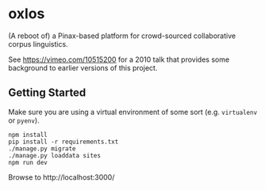 # oxlos

(A reboot of) a Pinax-based platform for crowd-sourced collaborative corpus linguistics.

See <https://vimeo.com/10515200> for a 2010 talk that provides some background to earlier versions of this project.

## Getting Started

Make sure you are using a virtual environment of some sort (e.g. `virtualenv` or
`pyenv`).

```
npm install
pip install -r requirements.txt
./manage.py migrate
./manage.py loaddata sites
npm run dev
```

Browse to http://localhost:3000/
